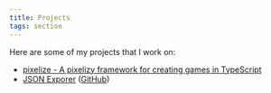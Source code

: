 ```yaml
---
title: Projects
tags: section
---
```


Here are some of my projects that I work on:

- [pixelize - A pixelizy framework for creating games in TypeScript](https://github.com/nph278/pixelize)
- [JSON Exporer](https://nph278.github.io/json-exporer) ([GitHub](https://github.com/nph278/json-explorer))
